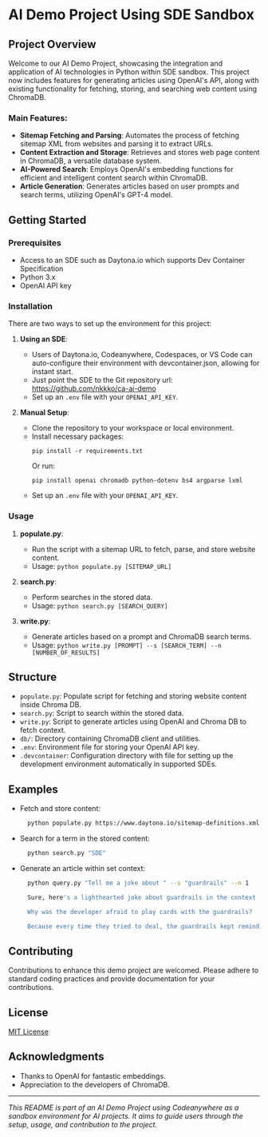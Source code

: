 # AI Demo Project Using SDE Sandbox

## Project Overview

Welcome to our AI Demo Project, showcasing the integration and application of AI technologies in Python within SDE sandbox. This project now includes features for generating articles using OpenAI's API, along with existing functionality for fetching, storing, and searching web content using ChromaDB.

### Main Features:
- **Sitemap Fetching and Parsing**: Automates the process of fetching sitemap XML from websites and parsing it to extract URLs.
- **Content Extraction and Storage**: Retrieves and stores web page content in ChromaDB, a versatile database system.
- **AI-Powered Search**: Employs OpenAI's embedding functions for efficient and intelligent content search within ChromaDB.
- **Article Generation**: Generates articles based on user prompts and search terms, utilizing OpenAI's GPT-4 model.

## Getting Started

### Prerequisites
- Access to an SDE such as Daytona.io which supports Dev Container Specification
- Python 3.x
- OpenAI API key

### Installation
There are two ways to set up the environment for this project:

1. **Using an SDE**:
   - Users of Daytona.io, Codeanywhere, Codespaces, or VS Code can auto-configure their environment with devcontainer.json, allowing for instant start.
   - Just point the SDE to the Git repository url: https://github.com/nkkko/ca-ai-demo
   - Set up an `.env` file with your `OPENAI_API_KEY`.

2. **Manual Setup**:
   - Clone the repository to your workspace or local environment.
   - Install necessary packages:
     ```
     pip install -r requirements.txt
     ```
     Or run:
     ```
     pip install openai chromadb python-dotenv bs4 argparse lxml
     ```
   - Set up an `.env` file with your `OPENAI_API_KEY`.

### Usage

1. **populate.py**: 
   - Run the script with a sitemap URL to fetch, parse, and store website content.
   - Usage: `python populate.py [SITEMAP_URL]`

2. **search.py**:
   - Perform searches in the stored data.
   - Usage: `python search.py [SEARCH_QUERY]`

3. **write.py**:
   - Generate articles based on a prompt and ChromaDB search terms.
   - Usage: `python write.py [PROMPT] --s [SEARCH_TERM] --n [NUMBER_OF_RESULTS]`

## Structure

- `populate.py`: Populate script for fetching and storing website content inside Chroma DB.
- `search.py`: Script to search within the stored data.
- `write.py`: Script to generate articles using OpenAI and Chroma DB to fetch context.
- `db/`: Directory containing ChromaDB client and utilities.
- `.env`: Environment file for storing your OpenAI API key.
- `.devcontainer`: Configuration directory with file for setting up the development environment automatically in supported SDEs.

## Examples

- Fetch and store content:
  ```bash
    python populate.py https://www.daytona.io/sitemap-definitions.xml
  ```

- Search for a term in the stored content:
  ```bash
    python search.py "SDE"
  ```

- Generate an article within set context: 
  ```bash
    python query.py "Tell me a joke about " --s "guardrails" --n 1
  ```
  ```bash
    Sure, here's a lighthearted joke about guardrails in the context of software development:

    Why was the developer afraid to play cards with the guardrails?

    Because every time they tried to deal, the guardrails kept reminding them to stay within their limits! 🚧😄
  ```

## Contributing
Contributions to enhance this demo project are welcomed. Please adhere to standard coding practices and provide documentation for your contributions.

## License
[MIT License](LICENSE.md)

## Acknowledgments
- Thanks to OpenAI for fantastic embeddings.
- Appreciation to the developers of ChromaDB.

---

*This README is part of an AI Demo Project using Codeanywhere as a sandbox environment for AI projects. It aims to guide users through the setup, usage, and contribution to the project.*